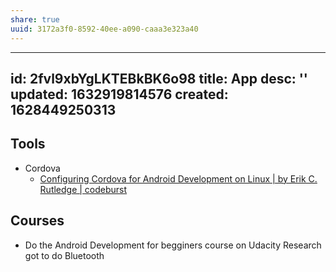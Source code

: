 ```yaml
---
share: true
uuid: 3172a3f0-8592-40ee-a090-caaa3e323a40
---
```

---
id: 2fvl9xbYgLKTEBkBK6o98
title: App
desc: ''
updated: 1632919814576
created: 1628449250313
---

## Tools

* Cordova
  * [Configuring Cordova for Android Development on Linux | by Erik C. Rutledge | codeburst](https://codeburst.io/configuring-cordova-for-android-development-on-linux-6ee4a28cd432)

## Courses

* Do the Android Development for begginers course on Udacity Research got to do Bluetooth

